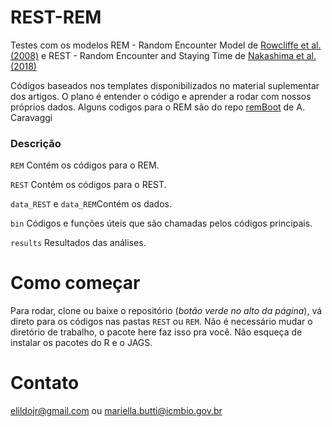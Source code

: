 # REST-REM
Testes com os modelos REM - Random Encounter Model de [Rowcliffe et al. (2008)](https://besjournals.onlinelibrary.wiley.com/doi/10.1111/j.1365-2664.2008.01473.x) e REST - Random Encounter and Staying Time de [Nakashima et al.  (2018)](https://besjournals.onlinelibrary.wiley.com/doi/full/10.1111/1365-2664.13059)

Códigos baseados nos templates disponibilizados no material suplementar dos artigos. O plano é entender o código e aprender a rodar com nossos próprios dados. Alguns codigos para o REM são do repo [remBoot](https://github.com/arcaravaggi/remBoot) de A. Caravaggi


### Descrição
```REM``` Contém os códigos para o REM.

```REST``` Contém os códigos para o REST.

```data_REST``` e ```data_REM```Contém os dados. 

```bin``` Códigos e funções úteis que são chamadas pelos códigos principais.

```results``` Resultados das análises.


# Como começar 
Para rodar, clone ou baixe o repositório (*botão verde no alto da página*), vá direto para os códigos nas pastas ```REST``` ou ```REM```. Não é necessário mudar o diretório de trabalho, o pacote here faz isso pra você. Não esqueça de instalar os pacotes do R e o JAGS.


# Contato
<elildojr@gmail.com> ou <mariella.butti@icmbio.gov.br>
